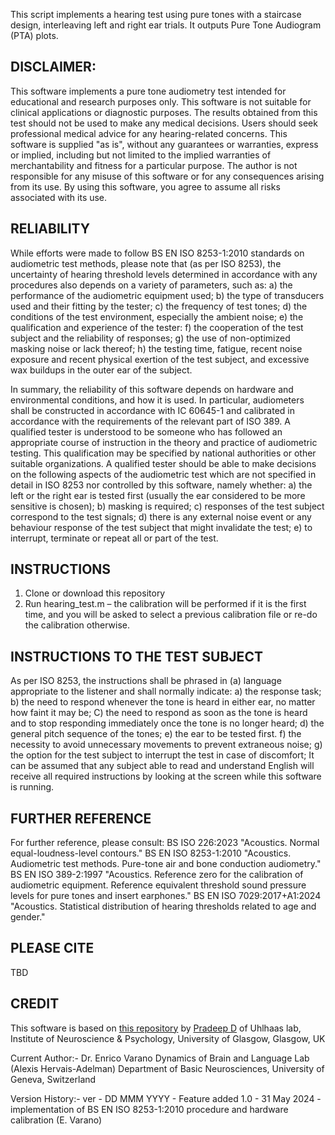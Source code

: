 This script implements a hearing test using pure tones with a staircase
design, interleaving left and right ear trials. It outputs Pure Tone
Audiogram (PTA) plots.

## DISCLAIMER:
This software implements a pure tone audiometry test intended for
educational and research purposes only. This software is not suitable for
clinical applications or diagnostic purposes. The results obtained from
this test should not be used to make any medical decisions. Users should
seek professional medical advice for any hearing-related concerns.
This software is supplied "as is", without any guarantees or warranties,
express or implied, including but not limited to the implied warranties
of merchantability and fitness for a particular purpose. The author is
not responsible for any misuse of this software or for any consequences
arising from its use. By using this software, you agree to assume all
risks associated with its use.

## RELIABILITY
While efforts were made to follow BS EN ISO 8253-1:2010 standards on
audiometric test methods, please note that (as per ISO 8253), the
uncertainty of hearing threshold levels determined in accordance with any
procedures also depends on a variety of parameters, such as:
a) the performance of the audiometric equipment used;
b) the type of transducers used and their fitting by the tester;
c) the frequency of test tones;
d) the conditions of the test environment, especially the ambient noise;
e) the qualification and experience of the tester:
f) the cooperation of the test subject and the reliability of responses;
g) the use of non-optimized masking noise or lack thereof;
h) the testing time, fatigue, recent noise exposure and recent physical
   exertion of the test subject, and excessive wax buildups in the outer
   ear of the subject.

In summary, the reliability of this software depends on hardware and
environmental conditions, and how it is used. In particular, audiometers
shall be constructed in accordance with IC 60645-1 and calibrated in
accordance with the requirements of the relevant part of ISO 389.
A qualified tester is understood to be someone who has followed an
appropriate course of instruction in the theory and practice of
audiometric testing. This qualification may be specified by national
authorities or other suitable organizations. A qualified tester should be
able to make decisions on the following aspects of the audiometric test
which are not specified in detail in ISO 8253 nor controlled by this
software, namely whether:
a) the left or the right ear is tested first (usually the ear considered
   to be more sensitive is chosen);
b) masking is required;
c) responses of the test subject correspond to the test signals;
d) there is any external noise event or any behaviour response of the
   test subject that might invalidate the test;
e) to interrupt, terminate or repeat all or part of the test.

## INSTRUCTIONS
1) Clone or download this repository
2) Run hearing_test.m – the calibration will be performed if it is the first
   time, and you will be asked to select a previous calibration file or re-do
   the calibration otherwise.

## INSTRUCTIONS TO THE TEST SUBJECT
As per ISO 8253, the instructions shall be phrased in (a) language
appropriate to the listener and shall normally indicate:
a) the response task;
b) the need to respond whenever the tone is heard in either ear, no
   matter how faint it may be;
C) the need to respond as soon as the tone is heard and to stop
   responding immediately once the tone is no longer heard;
d) the general pitch sequence of the tones;
e) the ear to be tested first.
f) the necessity to avoid unnecessary movements to prevent extraneous
   noise;
g) the option for the test subject to interrupt the test in case of
   discomfort;
It can be assumed that any subject able to read and understand English
will receive all required instructions by looking at the screen while
this software is running.

## FURTHER REFERENCE
For further reference, please consult:
BS ISO 226:2023
  "Acoustics. Normal equal-loudness-level contours."
BS EN ISO 8253-1:2010
  "Acoustics. Audiometric test methods. Pure-tone air and bone conduction
  audiometry."
BS EN ISO 389-2:1997
  "Acoustics. Reference zero for the calibration of audiometric
  equipment. Reference equivalent threshold sound pressure levels for
  pure tones and insert earphones."
BS EN ISO 7029:2017+A1:2024
  "Acoustics. Statistical distribution of hearing thresholds related to
  age and gender."
  
## PLEASE CITE
TBD

## CREDIT
This software is based on [this repository](https://github.com/pd2/PureToneAudiogram)
by [Pradeep D](https://github.com/pd2) of  Uhlhaas lab, Institute of
Neuroscience & Psychology, University of Glasgow, Glasgow, UK

Current Author:- Dr. Enrico Varano
Dynamics of Brain and Language Lab (Alexis Hervais-Adelman)
Department of Basic Neurosciences, University of Geneva, Switzerland

Version History:-
 ver - DD MMM YYYY - Feature added
 1.0 - 31 May 2024 - implementation of BS EN ISO 8253-1:2010 procedure
                     and hardware calibration (E. Varano)
